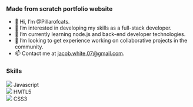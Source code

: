 ### Made from scratch portfolio website
<link>


- 👋 Hi, I’m @Pillarofcats.
- 👀 I’m interested in developing my skills as a full-stack developer.
- 🌱 I’m currently learning node.js and back-end developer technologies.
- 💞️ I’m looking to get experience working on collaborative projects in the community.
- 📫 Contact me at jacob.white.07@gmail.com.

### Skills
<img src="https://img.icons8.com/color/48/000000/javascript--v1.png"/> Javascript </img>
</br>
<img src="https://img.icons8.com/color/48/000000/html-5--v1.png"/> HMTL5 </img>
</br>
<img src="https://img.icons8.com/color/48/000000/css3.png"/> CSS3 </img>
